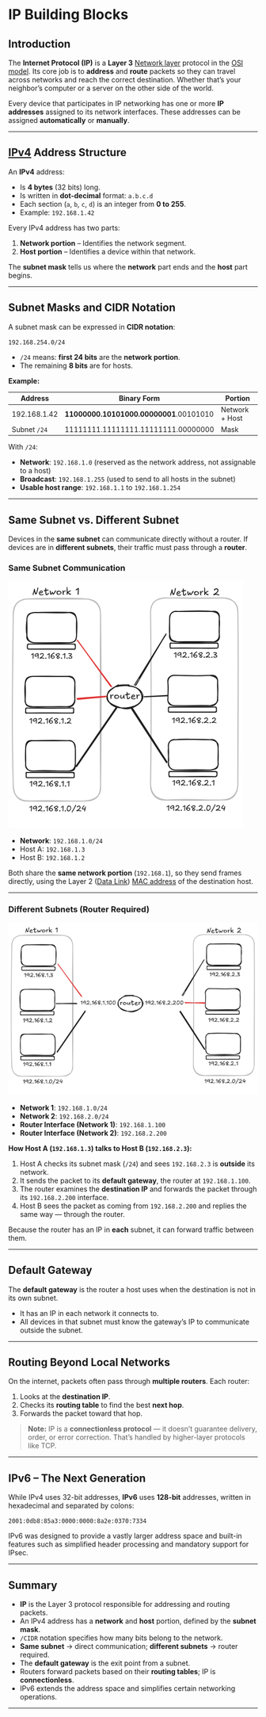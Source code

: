# IP Building Blocks

## Introduction

The **Internet Protocol (IP)** is a **Layer 3** [Network layer](../fundamentals-of-networking/osi-model.md) protocol in the [OSI model](../fundamentals-of-networking/osi-model.md).
Its core job is to **address** and **route** packets so they can travel across networks and reach the correct destination. Whether that’s your neighbor’s computer or a server on the other side of the world.

Every device that participates in IP networking has one or more **IP addresses** assigned to its network interfaces.
These addresses can be assigned **automatically** or **manually**.

---

## [IPv4](./ip-packet.md) Address Structure

An **IPv4** address:

* Is **4 bytes** (32 bits) long.
* Is written in **dot-decimal** format: `a.b.c.d`
* Each section (`a`, `b`, `c`, `d`) is an integer from **0 to 255**.
* Example: `192.168.1.42`

Every IPv4 address has two parts:

1. **Network portion** – Identifies the network segment.
2. **Host portion** – Identifies a device within that network.

The **subnet mask** tells us where the **network** part ends and the **host** part begins.

---

## Subnet Masks and CIDR Notation

A subnet mask can be expressed in **CIDR notation**:

```
192.168.254.0/24
```

* `/24` means: **first 24 bits** are the **network portion**.
* The remaining **8 bits** are for hosts.

**Example:**

| Address      | Binary Form                             | Portion        |
| ------------ | --------------------------------------- | -------------- |
| 192.168.1.42 | **11000000.10101000.00000001**.00101010 | Network + Host |
| Subnet `/24` | 11111111.11111111.11111111.00000000     | Mask           |

With `/24`:

* **Network**: `192.168.1.0` (reserved as the network address, not assignable to a host)
* **Broadcast**: `192.168.1.255` (used to send to all hosts in the subnet)
* **Usable host range**: `192.168.1.1` to `192.168.1.254`

---

## Same Subnet vs. Different Subnet

Devices in the **same subnet** can communicate directly without a router.
If devices are in **different subnets**, their traffic must pass through a **router**.

### Same Subnet Communication

![Same Subnet](/assets/images/same-subnet.png)

* **Network**: `192.168.1.0/24`
* Host A: `192.168.1.3`
* Host B: `192.168.1.2`

Both share the **same network portion** (`192.168.1`), so they send frames directly, using the Layer 2 ([Data Link](../fundamentals-of-networking/osi-model.md)) [MAC address](../fundamentals-of-networking/mac-ip-ports.md) of the destination host.

---

### Different Subnets (Router Required)

![Router In and Out](/assets/images/router-in-and-out.png)

* **Network 1**: `192.168.1.0/24`
* **Network 2**: `192.168.2.0/24`
* **Router Interface (Network 1)**: `192.168.1.100`
* **Router Interface (Network 2)**: `192.168.2.200`

**How Host A (`192.168.1.3`) talks to Host B (`192.168.2.3`):**

1. Host A checks its subnet mask (`/24`) and sees `192.168.2.3` is **outside** its network.
2. It sends the packet to its **default gateway**, the router at `192.168.1.100`.
3. The router examines the **destination IP** and forwards the packet through its `192.168.2.200` interface.
4. Host B sees the packet as coming from `192.168.2.200` and replies the same way — through the router.

Because the router has an IP in **each** subnet, it can forward traffic between them.

---

## Default Gateway

The **default gateway** is the router a host uses when the destination is not in its own subnet.

* It has an IP in each network it connects to.
* All devices in that subnet must know the gateway’s IP to communicate outside the subnet.

---

## Routing Beyond Local Networks

On the internet, packets often pass through **multiple routers**.
Each router:

1. Looks at the **destination IP**.
2. Checks its **routing table** to find the best **next hop**.
3. Forwards the packet toward that hop.

> **Note:** IP is a **connectionless protocol** — it doesn’t guarantee delivery, order, or error correction. That’s handled by higher-layer protocols like TCP.

---

## IPv6 – The Next Generation

While IPv4 uses 32-bit addresses, **IPv6** uses **128-bit** addresses, written in hexadecimal and separated by colons:

```
2001:0db8:85a3:0000:0000:8a2e:0370:7334
```

IPv6 was designed to provide a vastly larger address space and built-in features such as simplified header processing and mandatory support for IPsec.

---

## Summary

* **IP** is the Layer 3 protocol responsible for addressing and routing packets.
* An IPv4 address has a **network** and **host** portion, defined by the **subnet mask**.
* `/CIDR` notation specifies how many bits belong to the network.
* **Same subnet** → direct communication; **different subnets** → router required.
* The **default gateway** is the exit point from a subnet.
* Routers forward packets based on their **routing tables**; IP is **connectionless**.
* IPv6 extends the address space and simplifies certain networking operations.

---
